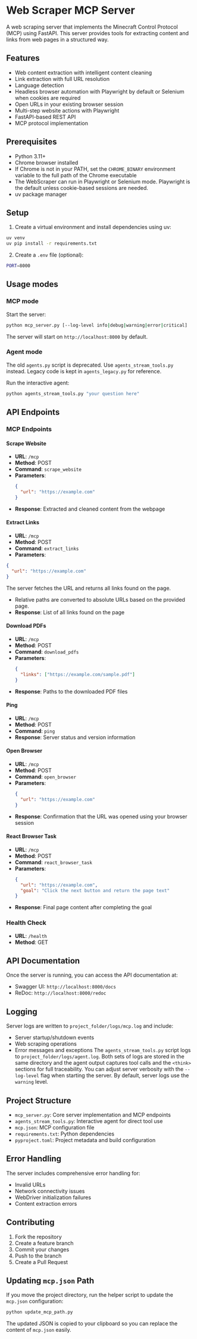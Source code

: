 # Web Scraper MCP Server

A web scraping server that implements the Minecraft Control Protocol (MCP) using FastAPI. This server provides tools for extracting content and links from web pages in a structured way.

## Features

- Web content extraction with intelligent content cleaning
- Link extraction with full URL resolution
- Language detection
- Headless browser automation with Playwright by default or Selenium when cookies are required
- Open URLs in your existing browser session
- Multi-step website actions with Playwright
- FastAPI-based REST API
- MCP protocol implementation

## Prerequisites

- Python 3.11+
- Chrome browser installed
- If Chrome is not in your PATH, set the `CHROME_BINARY` environment variable to the full path of the Chrome executable
- The WebScraper can run in Playwright or Selenium mode. Playwright is the default unless cookie-based sessions are needed.
- uv package manager

## Setup

1. Create a virtual environment and install dependencies using uv:
```bash
uv venv
uv pip install -r requirements.txt
```

2. Create a `.env` file (optional):
```bash
PORT=8000
```

## Usage modes

### MCP mode

Start the server:
```bash
python mcp_server.py [--log-level info|debug|warning|error|critical]
```

The server will start on `http://localhost:8000` by default.

### Agent mode

The old `agents.py` script is deprecated. Use `agents_stream_tools.py` instead.
Legacy code is kept in `agents_legacy.py` for reference.

Run the interactive agent:
```bash
python agents_stream_tools.py "your question here"
```

## API Endpoints

### MCP Endpoints

#### Scrape Website
- **URL**: `/mcp`
- **Method**: POST
- **Command**: `scrape_website`
- **Parameters**:
  ```json
  {
    "url": "https://example.com"
  }
  ```
- **Response**: Extracted and cleaned content from the webpage

#### Extract Links
- **URL**: `/mcp`
- **Method**: POST
- **Command**: `extract_links`
- **Parameters**:
```json
{
  "url": "https://example.com"
}
```
The server fetches the URL and returns all links found on the page.
- Relative paths are converted to absolute URLs based on the provided page.
- **Response**: List of all links found on the page

#### Download PDFs
- **URL**: `/mcp`
- **Method**: POST
- **Command**: `download_pdfs`
- **Parameters**:
  ```json
  {
    "links": ["https://example.com/sample.pdf"]
  }
  ```
- **Response**: Paths to the downloaded PDF files

#### Ping
- **URL**: `/mcp`
- **Method**: POST
- **Command**: `ping`
- **Response**: Server status and version information

#### Open Browser
- **URL**: `/mcp`
- **Method**: POST
- **Command**: `open_browser`
- **Parameters**:
  ```json
  {
    "url": "https://example.com"
  }
  ```
- **Response**: Confirmation that the URL was opened using your browser session

#### React Browser Task
- **URL**: `/mcp`
- **Method**: POST
- **Command**: `react_browser_task`
- **Parameters**:
  ```json
  {
    "url": "https://example.com",
    "goal": "Click the next button and return the page text"
  }
  ```
- **Response**: Final page content after completing the goal

### Health Check
- **URL**: `/health`
- **Method**: GET

## API Documentation

Once the server is running, you can access the API documentation at:
- Swagger UI: `http://localhost:8000/docs`
- ReDoc: `http://localhost:8000/redoc`

## Logging

Server logs are written to `project_folder/logs/mcp.log` and include:
 - Server startup/shutdown events
 - Web scraping operations
 - Error messages and exceptions
The `agents_stream_tools.py` script logs to `project_folder/logs/agent.log`.
Both sets of logs are stored in the same directory and the agent output captures tool calls and the `<think>` sections for full traceability.
You can adjust server verbosity with the `--log-level` flag when starting the server.
By default, server logs use the `warning` level.

## Project Structure

- `mcp_server.py`: Core server implementation and MCP endpoints
- `agents_stream_tools.py`: Interactive agent for direct tool use
- `mcp.json`: MCP configuration file
- `requirements.txt`: Python dependencies
- `pyproject.toml`: Project metadata and build configuration

## Error Handling

The server includes comprehensive error handling for:
- Invalid URLs
- Network connectivity issues
- WebDriver initialization failures
- Content extraction errors

## Contributing

1. Fork the repository
2. Create a feature branch
3. Commit your changes
4. Push to the branch
5. Create a Pull Request

## Updating `mcp.json` Path

If you move the project directory, run the helper script to update the
`mcp.json` configuration:

```bash
python update_mcp_path.py
```

The updated JSON is copied to your clipboard so you can replace the content of
`mcp.json` easily.


